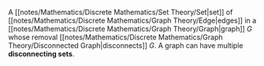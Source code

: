 A [[notes/Mathematics/Discrete Mathematics/Set Theory/Set|set]] of [[notes/Mathematics/Discrete Mathematics/Graph Theory/Edge|edges]] in a [[notes/Mathematics/Discrete Mathematics/Graph Theory/Graph|graph]] $G$ whose removal [[notes/Mathematics/Discrete Mathematics/Graph Theory/Disconnected Graph|disconnects]] $G$. A graph can have multiple **disconnecting sets**.

